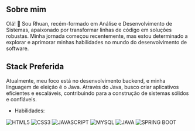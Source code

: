 ## Sobre mim
Olá! 👋 Sou Rhuan, recém-formado em Análise e Desenvolvimento de Sistemas, apaixonado por transformar linhas de código em soluções robustas. Minha jornada começou recentemente, mas estou determinado a explorar e aprimorar minhas habilidades no mundo do desenvolvimento de software.

## Stack Preferida
Atualmente, meu foco está no desenvolvimento backend, e minha linguagem de eleição é o Java. Através do Java, busco criar aplicativos eficientes e escaláveis, contribuindo para a construção de sistemas sólidos e confiáveis.

- Habilidades:

<div>
  <img align="center" src="https://img.shields.io/badge/HTML5-E34F26?style=for-the-badge&logo=html5&logoColor=white" alt="HTML5">
  <img align="center" src="https://img.shields.io/badge/CSS3-1572B6?style=for-the-badge&logo=css3&logoColor=white" alt="CSS3">
  <img align="center" src="https://img.shields.io/badge/JavaScript-F7DF1E?style=for-the-badge&logo=javascript&logoColor=black" alt="JAVASCRIPT">
  <img align="center" src="https://img.shields.io/badge/MySQL-00000F?style=for-the-badge&logo=mysql&logoColor=white" alt="MYSQL">
  <img align="center" src="https://img.shields.io/badge/Java-ED8B00?style=for-the-badge&logo=java&logoColor=white" alt="JAVA">
  <img align="center" src="https://img.shields.io/badge/Spring_Boot-F2F4F9?style=for-the-badge&logo=spring-boot" alt="SPRING BOOT">
</div>
